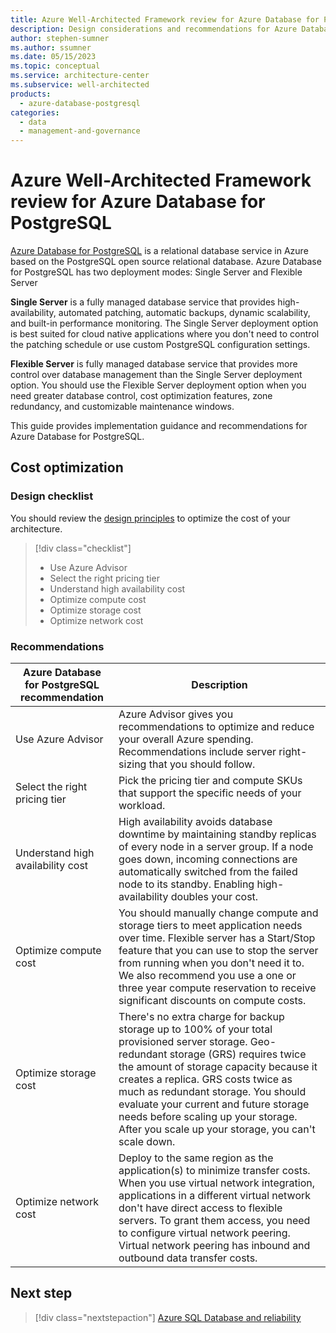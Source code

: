 ```yaml
---
title: Azure Well-Architected Framework review for Azure Database for PostgreSQL
description: Design considerations and recommendations for Azure Database for PostgrSQL
author: stephen-sumner
ms.author: ssumner
ms.date: 05/15/2023
ms.topic: conceptual
ms.service: architecture-center
ms.subservice: well-architected
products:
  - azure-database-postgresql
categories:
  - data
  - management-and-governance
---
```


# Azure Well-Architected Framework review for Azure Database for PostgreSQL

[Azure Database for PostgreSQL](/azure/postgresql/overview) is a relational database service in Azure based on the PostgreSQL open source relational database. Azure Database for PostgreSQL has two deployment modes: Single Server and Flexible Server

**Single Server** is a fully managed database service that provides high-availability, automated patching, automatic backups, dynamic scalability, and built-in performance monitoring. The Single Server deployment option is best suited for cloud native applications where you don't need to control the patching schedule or use custom PostgreSQL configuration settings.

**Flexible Server** is fully managed database service that provides more control over database management than the Single Server deployment option. You should use the Flexible Server deployment option when you need greater database control, cost optimization features, zone redundancy, and customizable maintenance windows.

This guide provides implementation guidance and recommendations for Azure Database for PostgreSQL.

## Cost optimization

### Design checklist

You should review the [design principles](/azure/architecture/framework/cost/principles) to optimize the cost of your architecture.

> [!div class="checklist"]
> - Use Azure Advisor
> - Select the right pricing tier
> - Understand high availability cost
> - Optimize compute cost
> - Optimize storage cost
> - Optimize network cost

### Recommendations

Azure Database for PostgreSQL recommendation | Description
| --- | --- |
| Use Azure Advisor | Azure Advisor gives you recommendations to optimize and reduce your overall Azure spending. Recommendations include server right-sizing that you should follow. |
| Select the right pricing tier | Pick the pricing tier and compute SKUs that support the specific needs of your workload. |
| Understand high availability cost | High availability avoids database downtime by maintaining standby replicas of every node in a server group. If a node goes down, incoming connections are automatically switched from the failed node to its standby. Enabling high-availability doubles your cost. |
| Optimize compute cost | You should manually change compute and storage tiers to meet application needs over time. Flexible server has a Start/Stop feature that you can use to stop the server from running when you don't need it to. We also recommend you use a one or three year compute reservation to receive significant discounts on compute costs.|
| Optimize storage cost | There's no extra charge for backup storage up to 100% of your total provisioned server storage. Geo-redundant storage (GRS) requires twice the amount of storage capacity because it creates a replica. GRS costs twice as much as redundant storage. You should evaluate your current and future storage needs before scaling up your storage. After you scale up your storage, you can't scale down.
| Optimize network cost | Deploy to the same region as the application(s) to minimize transfer costs. When you use virtual network integration, applications in a different virtual network don't have direct access to flexible servers. To grant them access, you need to configure virtual network peering. Virtual network peering has inbound and outbound data transfer costs.

## Next step

> [!div class="nextstepaction"]
> [Azure SQL Database and reliability](../azure-sql-database/reliability.md)
